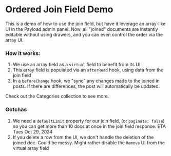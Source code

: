 # Ordered Join Field Demo

This is a demo of how to use the join field, but have it leverage an array-like UI in the Payload admin panel. Now, all "joined" documents are instantly editable without using drawers, and you can even control the order via the array UI.

### How it works:

1. We use an array field as a `virtual` field to benefit from its UI
1. This array field is populated via an `afterRead` hook, using data from the join field
1. In a `beforeChange` hook, we "sync" any changes made to the joined in posts. If there are differences, the post will automatically be updated.

Check out the Categories collection to see more.

### Gotchas

1. We need a `defaultLimit` property for our join field, (or `paginate: false`) so you can get more than 10 docs at once in the join field response. ETA Tues Oct 29, 2024
1. If you delete a row from the UI, we don't handle the deletion of the joined doc. Could be messy. Might rather disable the `Remove` UI from the virtual array field
